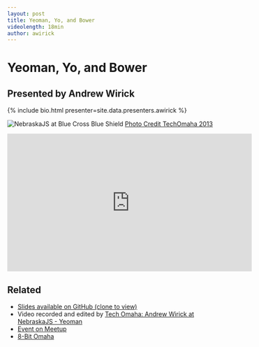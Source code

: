 ```yaml
---
layout: post
title: Yeoman, Yo, and Bower
videolength: 18min
author: awirick
---
```


# Yeoman, Yo, and Bower

## Presented by Andrew Wirick

{% include bio.html presenter=site.data.presenters.awirick %}

![NebraskaJS at Blue Cross Blue Shield](/img/talks/grunt.jpg)
[Photo Credit TechOmaha 2013](https://twitter.com/techomaha/status/331916121324261377)

<div class="fluid-width-video-wrapper"><iframe width="560" height="315" src="http://www.youtube.com/embed/TUk19YoP-oI" frameborder="0" allowfullscreen></iframe></div>

## Related

* [Slides available on GitHub (clone to view)](https://github.com/goodtwin/yeomanpres)
* Video recorded and edited by [Tech Omaha: Andrew Wirick at NebraskaJS - Yeoman](http://techomaha.com/2013/05/andrew-wirick-yeoman/)
* [Event on Meetup](http://www.meetup.com/nebraskajs/events/97824442/)
* [8-Bit Omaha](https://github.com/goodtwin/8bit)